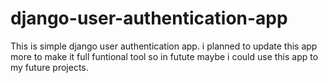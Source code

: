 # django-user-authentication-app
This is simple django user authentication app. i planned to update this app more to make it full funtional tool so in futute maybe i 
could use this app to my future projects.
